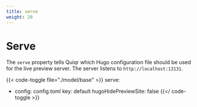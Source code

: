 ```yaml
---
title: serve
weight: 20
---
```


# Serve

The ```serve``` property tells Quiqr which Hugo configuration file should be
used for the live preview server. The server listens to
```http://localhost:13131```.

{{< code-toggle file="./model/base" >}}
serve:
  - config: config.toml
    key: default
    hugoHidePreviewSite: false
{{</ code-toggle >}}

